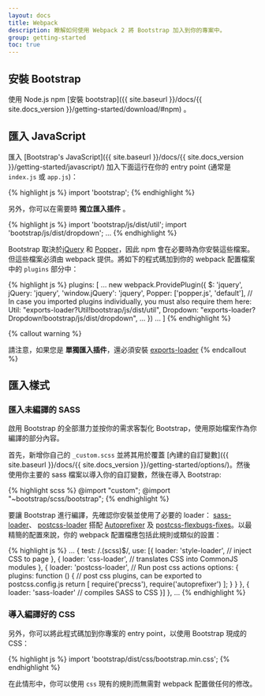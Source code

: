 ```yaml
---
layout: docs
title: Webpack
description: 瞭解如何使用 Webpack 2 將 Bootstrap 加入到你的專案中。
group: getting-started
toc: true
---
```


## 安裝 Bootstrap

使用 Node.js npm [安裝 bootstrap]({{ site.baseurl }}/docs/{{ site.docs_version }}/getting-started/download/#npm) 。

## 匯入 JavaScript

匯入 [Bootstrap's JavaScript]({{ site.baseurl }}/docs/{{ site.docs_version }}/getting-started/javascript/)
加入下面這行在你的 entry point (通常是 `index.js` 或 `app.js`)：

{% highlight js %}
import 'bootstrap';
{% endhighlight %}

另外，你可以在需要時 **獨立匯入插件** 。

{% highlight js %}
import 'bootstrap/js/dist/util';
import 'bootstrap/js/dist/dropdown';
...
{% endhighlight %}

Bootstrap 取決於[jQuery](https://jquery.com/) 和 [Popper](https://popper.js.org/)，因此 npm 會在必要時為你安裝這些檔案。但這些檔案必須由 webpack 提供。將如下的程式碼加到你的 webpack 配置檔案中的 `plugins` 部分中：

{% highlight js %}
  plugins: [
    ...
      new webpack.ProvidePlugin({
        $: 'jquery',
        jQuery: 'jquery',
        'window.jQuery': 'jquery',
        Popper: ['popper.js', 'default'],
        // In case you imported plugins individually, you must also require them here:
        Util: "exports-loader?Util!bootstrap/js/dist/util",
        Dropdown: "exports-loader?Dropdown!bootstrap/js/dist/dropdown",
        ...
      })
    ...
  ]
{% endhighlight %}

{% callout warning %}

請注意，如果您是 **單獨匯入插件**，還必須安裝  [exports-loader](https://github.com/webpack-contrib/exports-loader)
{% endcallout %}

## 匯入樣式

### 匯入未編譯的 SASS

啟用 Bootstrap 的全部潛力並按你的需求客製化 Bootstrap，使用原始檔案作為你編譯的部分內容。

首先，新增你自己的 `_custom.scss` 並將其用於覆蓋 [內建的自訂變數]({{ site.baseurl }}/docs/{{ site.docs_version }}/getting-started/options/)。然後使用你主要的 sass 檔案以導入你的自訂變數，然後在導入 Bootstrap:

{% highlight scss %}
@import "custom";
@import "~bootstrap/scss/bootstrap";
{% endhighlight %}

要讓 Bootstrap 進行編譯，先確認你安裝並使用了必要的 loader：
[sass-loader](https://github.com/webpack-contrib/sass-loader)、 [postcss-loader](https://github.com/postcss/postcss-loader) 搭配 [Autoprefixer](https://github.com/postcss/autoprefixer#webpack) 及 [postcss-flexbugs-fixes](https://github.com/luisrudge/postcss-flexbugs-fixes)。以最精簡的配置來說，你的 webpack 配置檔應包括此規則或類似的設置：

{% highlight js %}
  ...
  {
    test: /\.(scss)$/,
    use: [{
      loader: 'style-loader', // inject CSS to page
    }, {
      loader: 'css-loader', // translates CSS into CommonJS modules
    }, {
      loader: 'postcss-loader', // Run post css actions
      options: {
        plugins: function () { // post css plugins, can be exported to postcss.config.js
          return [
            require('precss'),
            require('autoprefixer')
          ];
        }
      }
    }, {
      loader: 'sass-loader' // compiles SASS to CSS
    }]
  },
  ...
{% endhighlight %}

### 導入編譯好的 CSS

另外，你可以將此程式碼加到你專案的 entry point，以使用 Bootstrap 現成的 CSS：

{% highlight js %}
import 'bootstrap/dist/css/bootstrap.min.css';
{% endhighlight %}

在此情形中，你可以使用 `css` 現有的規則而無需對 webpack 配置做任何的修改。
